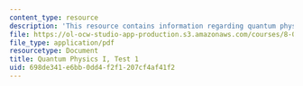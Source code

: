 ```yaml
---
content_type: resource
description: 'This resource contains information regarding quantum physics: Test 1.'
file: https://ol-ocw-studio-app-production.s3.amazonaws.com/courses/8-04-quantum-physics-i-spring-2016/698de341e6bb0dd4f2f1207cf4af41f2_MIT8_04S16_Test1_Fall2015.pdf
file_type: application/pdf
resourcetype: Document
title: Quantum Physics I, Test 1
uid: 698de341-e6bb-0dd4-f2f1-207cf4af41f2
---
```


